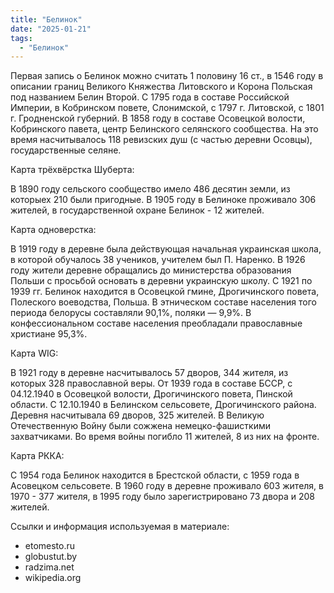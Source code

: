 ```yaml
---
title: "Белинок"
date: "2025-01-21"
tags: 
  - "Белинок"
---
```


Первая запись о Белинок можно считать 1 половину 16 ст., в 1546 году в описании границ Великого Княжества Литовского и Корона Польская под названием Белин Второй. 
С 1795 года в составе Российской Империи, в Кобринском повете, Слонимской, с 1797 г. Литовской, с 1801 г. Гродненской губерний. 
В 1858 году в составе Осовецкой волости, Кобринского павета,  центр Белинского селянского сообщества.  На это время насчитывалось 118 ревизских душ (с частью деревни Осовцы), государственные селяне. 

Карта трёхвёрстка Шуберта:



В 1890 году сельского сообщество имело 486 десятин земли, из которыех 210 были пригодные. 
В 1905 году в Белиноке  проживало 306 жителей, в государственной охране Белинок - 12 жителей.

Карта одноверстка:



В 1919 году в деревне была действующая начальная украинская школа, в которой обучалось 38 учеников, учителем был П. Наренко. В 1926 году жители деревне обращались до министерства образования Польши с просьбой основать в деревни украинскую школу.
С 1921 по 1939 гг. Белинок находится в Осовецкой гмине, Дрогичинского повета, Полеского воеводства, Польша. 
В этническом составе населения того периода белорусы составляли 90,1%, поляки — 9,9%. В конфессиональном составе населения преобладали православные христиане 95,3%.

Карта WIG:



В 1921 году в деревне насчитывалось 57 дворов, 344 жителя, из которых 328 православной веры. 
От 1939 года в составе БССР, с 04.12.1940 в Осовецкой волости, Дрогичинского повета, Пинской области. С 12.10.1940 в Белинском сельсовете, Дрогичинского района. Деревня насчитывала 69 дворов, 325 жителей.
В Великую Отечественную Войну были сожжена немецко-фашисткими захватчиками. Во время войны погибло 11 жителей, 8 из них на фронте.

Карта РККА:



С 1954 года Белинок находится в Брестской области, с 1959 года в Асовецком сельсовете. 
В 1960 году в деревне проживало 603 жителя, в 1970 - 377 жителя, в 1995 году было зарегистрировано 73 двора и 208 жителей. 

Ссылки и информация используемая в материале:
- etomesto.ru
-  globustut.by
- radzima.net
- wikipedia.org
